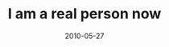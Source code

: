 ---
layout: base.njk
title : 'I am a real person now' 
view_title : 'I am a real person now' 
year : '2010' 
date : '2010-05-27' 
img_file : '/drawing/iamarealpersonnow.png' 
html_file : 'iamarealpersonnow' 
next_html : 'whydontyouexplainittome.html' 
year_order : '85' 
permalink : "title/{{html_file}}.html"
---